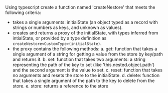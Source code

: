Using typescript create a function named 'createNestore' that meets the following criteria:

- takes a single arguments: initialState (an object typed as a record with strings or numbers as keys, and unknown as values).
- creates and returns a proxy of the initialState, with types inferred from intialState, or provided by a type definition as `createNestore<CustomType>(initialState)`.
- the proxy contains the following methods:
a. get: function that takes a single argument of a string for getting a value from the store by key/path and returns it.
b. set: function that takes two arguments: a string representing the path of the key to set (like 'this.nested.object.path') and the second argument is the value to set.
c. reset: function that takes no arguments and resets the store to the initialState.
d. delete: function that takes a single argument of the path to the key to delete from the store.
e. store: returns a reference to the store
